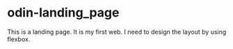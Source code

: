 # odin-landing_page
This is a landing page.
It is my first web.
I need to design the layout by using flexbox.  
